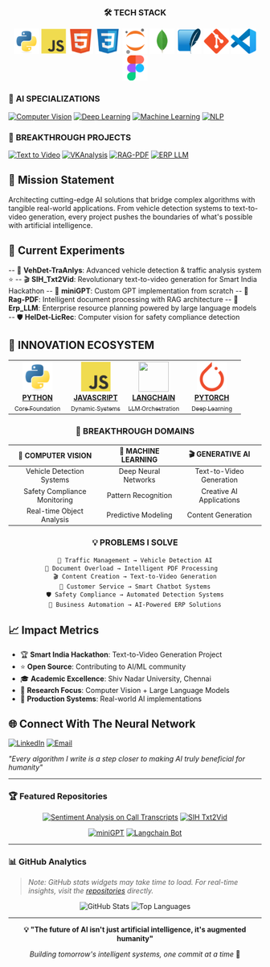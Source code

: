 <div align="center">


### 🛠️ **TECH STACK**

<a href="https://docs.python.org/3/" target="_blank"><img src="https://raw.githubusercontent.com/devicons/devicon/master/icons/python/python-original.svg" width="50" height="50"/></a>
<a href="https://developer.mozilla.org/en-US/docs/Web/JavaScript" target="_blank"><img src="https://raw.githubusercontent.com/devicons/devicon/master/icons/javascript/javascript-original.svg" width="50" height="50"/></a>
<a href="https://developer.mozilla.org/en-US/docs/Web/HTML" target="_blank"><img src="https://raw.githubusercontent.com/devicons/devicon/master/icons/html5/html5-original.svg" width="50" height="50"/></a>
<a href="https://developer.mozilla.org/en-US/docs/Web/CSS" target="_blank"><img src="https://raw.githubusercontent.com/devicons/devicon/master/icons/css3/css3-original.svg" width="50" height="50"/></a>
<a href="https://docs.jupyter.org/en/latest/" target="_blank"><img src="https://raw.githubusercontent.com/devicons/devicon/master/icons/jupyter/jupyter-original.svg" width="50" height="50"/></a>
<a href="https://docs.mongodb.com/" target="_blank"><img src="https://raw.githubusercontent.com/devicons/devicon/master/icons/mongodb/mongodb-original.svg" width="50" height="50"/></a>
<a href="https://www.sqlite.org/docs.html" target="_blank"><img src="https://raw.githubusercontent.com/devicons/devicon/master/icons/sqlite/sqlite-original.svg" width="50" height="50"/></a>
<a href="https://git-scm.com/doc" target="_blank"><img src="https://raw.githubusercontent.com/devicons/devicon/master/icons/git/git-original.svg" width="50" height="50"/></a>
<a href="https://code.visualstudio.com/docs" target="_blank"><img src="https://raw.githubusercontent.com/devicons/devicon/master/icons/vscode/vscode-original.svg" width="50" height="50"/></a>
<a href="https://www.figma.com/developers/api" target="_blank"><img src="https://raw.githubusercontent.com/devicons/devicon/master/icons/figma/figma-original.svg" width="50" height="50"/></a>

</div>

### 🧠 **AI SPECIALIZATIONS**
<a href="https://opencv.org/about/" target="_blank"><img src="https://img.shields.io/badge/Computer_Vision-FF6B6B?style=for-the-badge&logo=opencv&logoColor=white" alt="Computer Vision"></a> <a href="https://www.tensorflow.org/learn" target="_blank"><img src="https://img.shields.io/badge/Deep_Learning-4ECDC4?style=for-the-badge&logo=tensorflow&logoColor=white" alt="Deep Learning"></a> <a href="https://scikit-learn.org/stable/getting_started.html" target="_blank"><img src="https://img.shields.io/badge/Machine_Learning-45B7D1?style=for-the-badge&logo=scikit-learn&logoColor=white" alt="Machine Learning"></a> <a href="https://spacy.io/usage/spacy-101" target="_blank"><img src="https://img.shields.io/badge/NLP-96CEB4?style=for-the-badge&logo=spacy&logoColor=white" alt="NLP"></a>

### 🚀 **BREAKTHROUGH PROJECTS**
<a href="https://github.com/ThiruDeepak2311/SIH_Txt2Vid" target="_blank"><img src="https://img.shields.io/badge/Text_to_Video-FF9F43?style=for-the-badge&logo=video&logoColor=white" alt="Text to Video"></a> <a href="https://github.com/ThiruDeepak2311/VKanalysis" target="_blank"><img src="https://img.shields.io/badge/VKAnalysis-6C5CE7?style=for-the-badge&logo=analytics&logoColor=white" alt="VKAnalysis"></a> <a href="https://github.com/ThiruDeepak2311/Rag-PDF" target="_blank"><img src="https://img.shields.io/badge/RAG--PDF-FD79A8?style=for-the-badge&logo=database&logoColor=white" alt="RAG-PDF"></a> <a href="https://github.com/ThiruDeepak2311/Erp_LLM" target="_blank"><img src="https://img.shields.io/badge/ERP_LLM-00B894?style=for-the-badge&logo=enterprise&logoColor=white" alt="ERP LLM"></a>

</div>

## 🎯 Mission Statement
Architecting cutting-edge AI solutions that bridge complex algorithms with tangible real-world applications. From vehicle detection systems to text-to-video generation, every project pushes the boundaries of what's possible with artificial intelligence.

## 🔬 Current Experiments
-- 🚗 **VehDet-TraAnlys**: Advanced vehicle detection & traffic analysis system ⭐
-- 🎬 **SIH_Txt2Vid**: Revolutionary text-to-video generation for Smart India Hackathon
-- 🤖 **miniGPT**: Custom GPT implementation from scratch
-- 📄 **Rag-PDF**: Intelligent document processing with RAG architecture
-- 🏢 **Erp_LLM**: Enterprise resource planning powered by large language models
-- 🛡️ **HelDet-LicRec**: Computer vision for safety compliance detection

## 🌟 **INNOVATION ECOSYSTEM**

<table align="center">
<tr>
<td align="center" width="25%">
<a href="https://www.python.org/about/" target="_blank">
<img src="https://raw.githubusercontent.com/devicons/devicon/master/icons/python/python-original.svg" width="60" height="60"/>
<br><strong>PYTHON</strong>
<br><sub>Core Foundation</sub>
</a>
</td>
<td align="center" width="25%">
<a href="https://developer.mozilla.org/en-US/docs/Web/JavaScript/Guide/Introduction" target="_blank">
<img src="https://raw.githubusercontent.com/devicons/devicon/master/icons/javascript/javascript-original.svg" width="60" height="60"/>
<br><strong>JAVASCRIPT</strong>
<br><sub>Dynamic Systems</sub>
</a>
</td>
<td align="center" width="25%">
<a href="https://python.langchain.com/docs/get_started/introduction" target="_blank">
<img src="https://avatars.githubusercontent.com/u/126733545?s=200&v=4" width="60" height="60"/>
<br><strong>LANGCHAIN</strong>
<br><sub>LLM Orchestration</sub>
</a>
</td>
<td align="center" width="25%">
<a href="https://pytorch.org/get-started/locally/" target="_blank">
<img src="https://raw.githubusercontent.com/devicons/devicon/master/icons/pytorch/pytorch-original.svg" width="60" height="60"/>
<br><strong>PYTORCH</strong>
<br><sub>Deep Learning</sub>
</a>
</td>
</tr>
</table>

<div align="center">

### 🚀 **BREAKTHROUGH DOMAINS**

| 🎯 **COMPUTER VISION** | 🧠 **MACHINE LEARNING** | 🎬 **GENERATIVE AI** |
|:---:|:---:|:---:|
| Vehicle Detection Systems | Deep Neural Networks | Text-to-Video Generation |
| Safety Compliance Monitoring | Pattern Recognition | Creative AI Applications |
| Real-time Object Analysis | Predictive Modeling | Content Generation |

</div>

<div align="center">

### 💡 **PROBLEMS I SOLVE**

```
🚗 Traffic Management → Vehicle Detection AI
📄 Document Overload → Intelligent PDF Processing  
🎬 Content Creation → Text-to-Video Generation
🤖 Customer Service → Smart Chatbot Systems
🛡️ Safety Compliance → Automated Detection Systems
🏢 Business Automation → AI-Powered ERP Solutions
```

</div>

## 📈 Impact Metrics
- 🏆 **Smart India Hackathon**: Text-to-Video Generation Project
- ⭐ **Open Source**: Contributing to AI/ML community
- 🎓 **Academic Excellence**: Shiv Nadar University, Chennai
- 🔬 **Research Focus**: Computer Vision + Large Language Models
- 🚀 **Production Systems**: Real-world AI implementations

## 🌐 Connect With The Neural Network
<a href="https://www.linkedin.com/in/deepak-thirukkumaran-758598232/" target="_blank"><img src="https://img.shields.io/badge/LinkedIn-0077B5?style=for-the-badge&logo=linkedin&logoColor=white" alt="LinkedIn"></a>
<a href="mailto:thirudeepak2311@gmail.com" target="_blank"><img src="https://img.shields.io/badge/Email-D14836?style=for-the-badge&logo=gmail&logoColor=white" alt="Email"></a>


*"Every algorithm I write is a step closer to making AI truly beneficial for humanity"*

---

### 🏆 Featured Repositories
<div align="center">

<a href="https://github.com/ThiruDeepak2311/Sentiment_Analysis_on_Call_Transcripts" target="_blank"><img src="https://github-readme-stats.vercel.app/api/pin/?username=ThiruDeepak2311&repo=Sentiment_Analysis_on_Call_Transcripts&theme=tokyonight" alt="Sentiment Analysis on Call Transcripts"></a>
<a href="https://github.com/ThiruDeepak2311/SIH_Txt2Vid" target="_blank"><img src="https://github-readme-stats.vercel.app/api/pin/?username=ThiruDeepak2311&repo=SIH_Txt2Vid&theme=tokyonight" alt="SIH Txt2Vid"></a>

<a href="https://github.com/ThiruDeepak2311/miniGPT" target="_blank"><img src="https://github-readme-stats.vercel.app/api/pin/?username=ThiruDeepak2311&repo=miniGPT&theme=tokyonight" alt="miniGPT"></a>
<a href="https://github.com/ThiruDeepak2311/Langchain_Bot" target="_blank"><img src="https://github-readme-stats.vercel.app/api/pin/?username=ThiruDeepak2311&repo=Langchain_Bot&theme=tokyonight" alt="Langchain Bot"></a>

</div>

---

### 📊 GitHub Analytics
> *Note: GitHub stats widgets may take time to load. For real-time insights, visit the [repositories](https://github.com/ThiruDeepak2311?tab=repositories) directly.*

<div align="center">

![GitHub Stats](https://github-readme-stats.vercel.app/api?username=ThiruDeepak2311&show_icons=true&theme=tokyonight&hide_border=true&count_private=true)
![Top Languages](https://github-readme-stats.vercel.app/api/top-langs/?username=ThiruDeepak2311&layout=compact&theme=tokyonight&hide_border=true)

</div>

---

<div align="center">
  
**💡 "The future of AI isn't just artificial intelligence, it's augmented humanity"**

*Building tomorrow's intelligent systems, one commit at a time* 🚀

</div>
